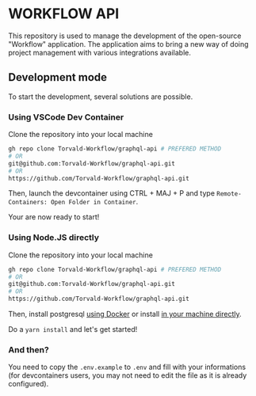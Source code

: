 # WORKFLOW API

This repository is used to manage the development of the open-source "Workflow" application. The application aims to bring a new way of doing project management with various integrations available.

## Development mode

To start the development, several solutions are possible.

### Using VSCode Dev Container

Clone the repository into your local machine

```bash
gh repo clone Torvald-Workflow/graphql-api # PREFERED METHOD
# OR
git@github.com:Torvald-Workflow/graphql-api.git
# OR
https://github.com/Torvald-Workflow/graphql-api.git
```

Then, launch the devcontainer using CTRL + MAJ + P and type `Remote-Containers: Open Folder in Container`.

Your are now ready to start!

### Using Node.JS directly

Clone the repository into your local machine

```bash
gh repo clone Torvald-Workflow/graphql-api # PREFERED METHOD
# OR
git@github.com:Torvald-Workflow/graphql-api.git
# OR
https://github.com/Torvald-Workflow/graphql-api.git
```

Then, install postgresql [using Docker](https://hub.docker.com/_/postgres/) or install [in your machine directly](https://www.postgresql.org/download/).

Do a `yarn install` and let's get started!

### And then?

You need to copy the `.env.example` to `.env` and fill with your informations (for devcontainers users, you may not need to edit the file as it is already configured).
